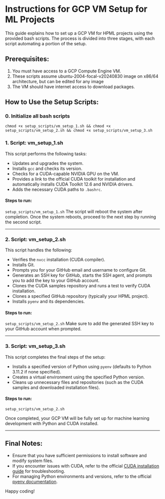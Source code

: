
Instructions for GCP VM Setup for ML Projects
==============================================

This guide explains how to set up a GCP VM for HPML projects using the provided bash scripts.
The process is divided into three stages, with each script automating a portion of the setup.

Prerequisites:
--------------
1. You must have access to a GCP Compute Engine VM. 
2. These scripts assume ubuntu-2004-focal-v20240830 image on x86/64 architecture, but can be edited for any image
3. The VM should have internet access to download packages.

How to Use the Setup Scripts:
------------------------------

### 0. Initialize all bash scripts
```
chmod +x setup_scripts/vm_setup_1.sh && chmod +x setup_scripts/vm_setup_2.sh && chmod +x setup_scripts/vm_setup_3.sh
```

### 1. **Script: vm_setup_1.sh**

This script performs the following tasks:
- Updates and upgrades the system.
- Installs `gcc` and checks its version.
- Checks for a CUDA-capable NVIDIA GPU on the VM.
- Provides a link to the official CUDA toolkit for installation and automatically installs CUDA Toolkit 12.6 and NVIDIA drivers.
- Adds the necessary CUDA paths to `.bashrc`.

#### Steps to run:
`setup_scripts/vm_setup_1.sh`
The script will reboot the system after completion. Once the system reboots, proceed to the next step by running the second script.

---

### 2. **Script: vm_setup_2.sh**

This script handles the following:
- Verifies the `nvcc` installation (CUDA compiler).
- Installs Git.
- Prompts you for your GitHub email and username to configure Git.
- Generates an SSH key for GitHub, starts the SSH agent, and prompts you to add the key to your GitHub account.
- Clones the CUDA samples repository and runs a test to verify CUDA installation.
- Clones a specified GitHub repository (typically your HPML project).
- Installs `pyenv` and its dependencies.

#### Steps to run:
`setup_scripts/vm_setup_2.sh`
Make sure to add the generated SSH key to your GitHub account when prompted.

---

### 3. **Script: vm_setup_3.sh**

This script completes the final steps of the setup:
- Installs a specified version of Python using `pyenv` (defaults to Python 3.11.2 if none specified).
- Creates a virtual environment using the specified Python version.
- Cleans up unnecessary files and repositories (such as the CUDA samples and downloaded installation files).

#### Steps to run:
`setup_scripts/vm_setup_2.sh`

Once completed, your GCP VM will be fully set up for machine learning development with Python and CUDA installed.

---

Final Notes:
------------
- Ensure that you have sufficient permissions to install software and modify system files.
- If you encounter issues with CUDA, refer to the official [CUDA installation guide](https://docs.nvidia.com/cuda/cuda-installation-guide-linux/) for troubleshooting.
- For managing Python environments and versions, refer to the official [pyenv documentation](https://github.com/pyenv/pyenv).

Happy coding!
